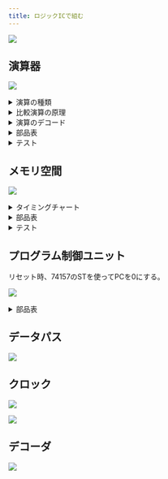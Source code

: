 ```yaml
---
title: ロジックICで組む
---
```


![](../1_Architecture/img/arch.dio.svg)

## 演算器

![](img/ALU.dio.svg)

<details>
<summary>演算の種類</summary>

| 演算         |                   |      | 演算               |      |      |
| :----------- | :---------------- | ---- | :----------------- | :--- | ---- |
| **74181**    |                   |      | **比較回路**       |      |      |
| 加算         | A+B (mod 0x10000) | add  | 一致               | A==B | eq   |
| 減算         | A-B (mod 0x10000) | sub  | 不一致             | A!=B | neq  |
| 論理積       | A&B               | and  | 比較(signed)       | A<B  | lts  |
| 論理和       | A\|B              | or   | 比較(unsigned)     | A<B  | lsu  |
| 排他的論理和 | A^B               | xor  | **シフト回路**     |      |      |
| 論理否定     | ~A                | not  | 右シフト(signed)   | A>>1 | srs  |
| 左シフト     | A<<1              | sl   | 右シフト(unsigned) | A>>1 | sru  |
| 左循環       | A<<1 + MSB        | rotl | 右循環             | A>>1 | rotr |

</details>

<details>
  <summary>比較演算の原理</summary>

　比較演算の結果は真偽値型です。結果は1bitなので16bitに広げます。（`true`→`0xffff`、`false`→`0x0000`）

#### 一致/不一致

　74181には `A=B` 出力があります。これと制御信号を XOR すると eq A B / neq A B になります。

#### 大小比較

　比較には74181の減算を使います。まず、4bitの符号なし整数の減算 $A-B$ を考えます。ビット反転して1を足すと負の数になる ($10000-X=\overline{X}+1$) ことを利用して計算します。

$$
A-B=A+(10000-B)-10000=A+\overline{B}+1-10000
$$

　減算器は実際には加算 $A+\overline{B}+1$ を計算します。キャリー出力は結果が10000以上であることを表しています。つまり、減算器のキャリーフラグが立っているとき、

$$
A+\overline{B}+1=A-B+10000 \geq 10000 \Rightarrow A \geq B
$$

| 74181     | A<B | A=B | A>B |
| --------- | --- | --- | --- |
| **Carry** | 0   | 1   | 1   |
| **A=B**   | 0   | 1   | 0   |

　符号つき整数の場合、符号ビットを反転してから同じことをやれば比較ができます。「符号ビットを反転し符号なし整数として解釈する」という操作は、大小関係を保存するからです。
</details>

<details>
<summary>演算のデコード</summary>

| 演算                 |      | Code | 74181       | S~3~ | !S~2~ | !S~1~ | S~0~ | M   | !!C~0~ | COMP_US | SR_US | SR_SEL | EQ_NEQ | BOOL_SEL | OUT_SEL |
| :------------------- | ---- | ---- | ----------- | ---- | ----- | ----- | ---- | --- | ------ | ------- | ----- | ------ | ------ | -------- | ------- |
|                      |      |      |             |      |       | ○     | ○    | ◎   |        |         | ◎     | ◎      | ◎      | ◎        | ○       |
| 加算                 | add  | 0000 | A + B       | 1    | 1     | 1     | 1    | 0   | 0      | 0       | -     | -      | -      | -        | 100     |
| 論理反転             | not  | 0001 | ~A          | 0    | 1     | 1     | 0    | 1   | -      | 0       | -     | -      | -      | -        | 100     |
| 左シフト             | sl   | 0010 | A + A       | 1    | 0     | 1     | 0    | 0   | 0      | 0       | -     | -      | -      | -        | 100     |
| 左巡回               | lrot | 0011 | A + A + MSB | 1    | 0     | 1     | 0    | 0   | MSB    | 0       | -     | -      | -      | -        | 100     |
| 論理積               | and  | 0100 | A & B       | 1    | 1     | 0     | 1    | 1   | -      | 0       | -     | -      | -      | -        | 100     |
| 論理和               | or   | 0101 | A \| B      | 1    | 0     | 0     | 0    | 1   | -      | 0       | -     | -      | -      | -        | 100     |
| 排他的論理和         | xor  | 0110 | A ^ B       | 0    | 0     | 0     | 0    | 1   | -      | 0       | -     | -      | -      | -        | 100     |
| 減算                 | sub  | 0111 | A - B       | 0    | 0     | 0     | 0    | 0   | 1      | 0       | -     | -      | -      | -        | 100     |
| 一致                 | eq   | 1000 | A - B - 1   | 0    | 0     | 0     | 0    | 0   | 0      | 0       | -     | -      | 0      | 0        | 001     |
| 不一致               | neq  | 1001 | A - B - 1   | 0    | 0     | 0     | 0    | 0   | 0      | 0       | -     | -      | 1      | 0        | 001     |
| 比較（符号なし）     | ltu  | 1010 | A - B - 1   | 0    | 0     | 0     | 0    | 0   | 0      | 0       | -     | -      | -      | 1        | 001     |
| 比較（符号付き）     | lts  | 1011 | A - B - 1   | 0    | 0     | 0     | 0    | 0   | 0      | 1       | -     | -      | -      | 1        | 001     |
| 右シフト（符号なし） | sru  | 1100 |             | -    | -     | -     | -    | -   | -      | -       | 0     | 0      | -      | -        | 010     |
| 右シフト（符号付き） | srs  | 1101 |             | -    | -     | -     | -    | -   | -      | -       | 1     | 0      | -      | -        | 010     |
| 右巡回               | rrot | 1110 |             | -    | -     | -     | -    | -   | -      | -       | -     | 1      | -      | -        | 010     |
|                      |      | 1111 |             | -    | -     | -     | -    | -   | -      | -       | -     | 1      | -      | -        | 010     |

- S~1~ = OR(C~1~,C~0~)
- S~0~ = NOR(C~3~,C~1~,C~0~)
- M = C~2~
- COMP_US = AND(C~3~,C~1~,C~0~)
- SR_US = C~3~
- SR_SEL = C~2~
- EQ_NEQ = C~3~
- BOOL_SEL = C~2~

</details>

<details>
<summary>部品表</summary>

| BOM                |                              | #   |
| :----------------- | ---------------------------- | --- |
| ALU                | [74HC181](./doc/74HC181.pdf) | 4   |
| Carry              | [74HC182](./doc/74HC182.pdf) | 1   |
| XOR                | [74HC86](./doc/74HC86.pdf)   | 1   |
| 3 to 8 Decoder     | [74HC138](./doc/74HC138.pdf) | 1   |
| 3 State Buffer     | [74HC541](./doc/74HC540.pdf) | 2   |
| 3 State Buffer Inv | [74HC540](./doc/74HC540.pdf) | 4   |
| OR                 | 74HC12                       | 1   |
| NAND (1bit MUX)    | 74HC00                       | 1   |

1bitのマルチプレクサは4個のNANDで構成できます。

$$
MUX = A \cdot S + B \cdot \overline{S} = \overline{\overline{A \cdot S}\cdot\overline{A\cdot\overline{S}}}
$$

</details>

<details>
<summary>テスト</summary>

ALUは36入力16出力の組み合わせ回路。2^36パターンを全検査する。

![](img/ALU_test.dio.svg)

1. 入力レジスタにセット
2. パルスを送信
3. ALUの計算を待つ
4. 規定の遅延時間後の出力がラッチされる
5. 出力を読み取る
6. 一致するか確認

</details>

## メモリ空間

![](img/RAM.dio.svg)

<details>
<summary>タイミングチャート</summary>

#### SRAM

#### レジスタ

#### カウンタ

</details>

<details>
<summary>部品表</summary>

| BOM             |                              | #   |
| :-------------- | ---------------------------- | --- |
| 4 to 16 Decoder | [74HC154](./doc/74HC154.pdf) | 3   |
| 2 to 4 Decoder  | [74HC139](./doc/74HC139.pdf) | 1   |

</details>

<details>
<summary>テスト</summary>

メモリ空間は16入力16出力で状態空間が 2^16^(2^16) 。状態が独立で相互作用がないと考えれば、各bitごとに読み書きをチェックすればいい。また、各チップごとにランダムにエントリを選択して読み書きする。

</details>

## プログラム制御ユニット

リセット時、74157のSTを使ってPCを0にする。

![](img/PFC.dio.svg)

<details>
<summary>部品表</summary>

| BOM         |                                | #   |
| :---------- | ------------------------------ | --- |
| Multiplexer | [74HC157](./doc/74HC157.pdf)   | 8   |
| Adder       | [74HC283](./doc/74HC283.pdf)   | 4   |
| DFF         | [74HC574](./doc/74HC564.pdf)   | 4   |
| 8in OR      | [74HC4078](./doc/74HC4078.pdf) | 2   |
| AND         | 74HC08                         | 1   |
|             |                                | 19  |

</details>

## データパス

![](img/datapath.dio.svg)

## クロック

![](img/clk_circuit.dio.svg)

![](img/clk_timing.dio.svg)

## デコーダ

![](img/decoder.dio.svg)
